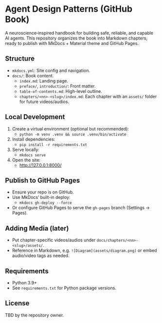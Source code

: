 # Agent Design Patterns (GitHub Book)

A neuroscience‑inspired handbook for building safe, reliable, and capable AI agents. This repository organizes the book into Markdown chapters, ready to publish with MkDocs + Material theme and GitHub Pages.

## Structure

- `mkdocs.yml`: Site config and navigation.
- `docs/`: Book content.
  - `index.md`: Landing page.
  - `preface/`, `introduction/`: Front matter.
  - `table-of-contents.md`: High-level outline.
  - `chapters/<nn>-<slug>/index.md`: Each chapter with an `assets/` folder for future videos/audios.

## Local Development

1. Create a virtual environment (optional but recommended):
   - `python -m venv .venv && source .venv/bin/activate`
2. Install dependencies:
   - `pip install -r requirements.txt`
3. Serve locally:
   - `mkdocs serve`
4. Open the site:
   - http://127.0.0.1:8000/

## Publish to GitHub Pages

- Ensure your repo is on GitHub.
- Use MkDocs’ built-in deploy:
  - `mkdocs gh-deploy --force`
- Or configure GitHub Pages to serve the `gh-pages` branch (Settings → Pages).

## Adding Media (later)

- Put chapter-specific videos/audios under `docs/chapters/<nn>-<slug>/assets/`.
- Reference in Markdown, e.g. `![Diagram](assets/diagram.png)` or embed audio/video tags as needed.

## Requirements

- Python 3.9+
- See `requirements.txt` for Python package versions.

## License

TBD by the repository owner.

